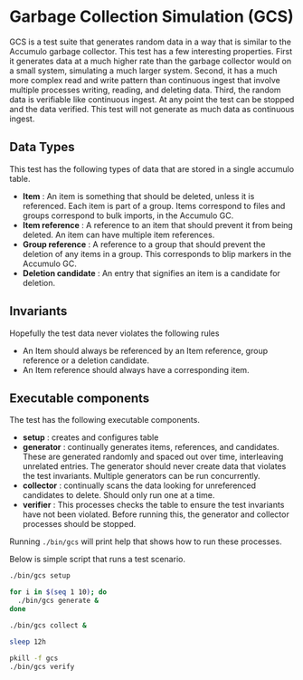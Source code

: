 # Garbage Collection Simulation (GCS)

GCS is a test suite that generates random data in a way that is similar to the
Accumulo garbage collector.  This test has a few interesting properties.  First
it generates data at a much higher rate than the garbage collector would on a
small system, simulating a much larger system.  Second, it has a much more
complex read and write pattern than continuous ingest that involve multiple
processes writing, reading, and deleting data.  Third, the random data is
verifiable like continuous ingest.  At any point the test can be stopped and
the data verified.  This test will not generate as much data as continuous
ingest.

## Data Types

This test has the following types of data that are stored in a single accumulo table.

 * **Item** : An item is something that should be deleted, unless it is referenced.
   Each item is part of a group.  Items correspond to files and groups
   correspond to bulk imports, in the Accumulo GC.
 * **Item reference** : A reference to an item that should prevent it from
   being deleted.  An item can have multiple item references.
 * **Group reference** : A reference to a group that should prevent the
   deletion of any items in a group.  This corresponds to blip markers in the
   Accumulo GC.
 * **Deletion candidate** : An entry that signifies an item is a candidate for deletion.

## Invariants

Hopefully the test data never violates the following rules

 * An Item should always be referenced by an Item reference, group reference or a deletion candidate.
 * An Item reference should always have a corresponding item.

## Executable components

The test has the following executable components.

 * **setup** : creates and configures table
 * **generator** : continually generates items, references, and candidates.
   These are generated randomly and spaced out over time, interleaving
   unrelated entries. The generator should never create data that violates the
   test invariants.  Multiple generators can be run concurrently.
 * **collector** : continually scans the data looking for unreferenced
   candidates to delete.  Should only run one at a time.
 * **verifier** :  This processes checks the table to ensure the test
   invariants have not been violated.  Before running this, the generator and
   collector processes should be stopped.

Running `./bin/gcs` will print help that shows how to run these processes.

Below is simple script that runs a test scenario.

```bash
./bin/gcs setup

for i in $(seq 1 10); do
  ./bin/gcs generate &
done

./bin/gcs collect &

sleep 12h

pkill -f gcs
./bin/gcs verify
```
